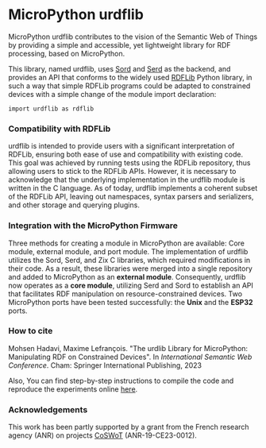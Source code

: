 # MicroPython urdflib

MicroPython urdflib contributes to the vision of the Semantic Web of Things by providing a simple
and accessible, yet lightweight library for RDF processing, based on MicroPython.

This library, named urdflib, uses [Sord](https://github.com/drobilla/sord) and
[Serd](https://github.com/drobilla/serd) as the backend, and provides an API that
conforms to the widely used [RDFLib](https://github.com/rdfLib/rdflib/) Python library,
in such a way that simple RDFLib programs could be adapted to constrained devices with
a simple change of the module import declaration:

```
import urdflib as rdflib
```

### Compatibility with RDFLib

urdflib is intended to provide users with a significant interpretation of RDFLib,
ensuring both ease of use and compatibility with existing code. This goal was achieved
by running tests using the RDFLib repository, thus allowing users to stick to the
RDFLib APIs. However, it is necessary to acknowledge that the underlying implementation
in the urdflib module is written in the C language. As of today, urdflib implements a 
coherent subset of the RDFLib API, leaving out namespaces, syntax parsers and
serializers, and other storage and querying plugins.

### Integration with the MicroPython Firmware

Three methods for creating a module in MicroPython are available: Core module, external
module, and port module. The implementation of urdflib utilizes the Sord, Serd, and Zix
C libraries, which required modifications in their code. As a result, these libraries
were merged into a single repository and added to MicroPython as an **external module**. 
Consequently, urdflib now operates as a **core module**, utilizing Serd and Sord to 
establish an API that facilitates RDF manipulation on resource-constrained devices. Two
MicroPython ports have been tested successfully: the **Unix** and the **ESP32** ports.

### How to cite

Mohsen Hadavi, Maxime Lefrançois. "The urdlib Library for MicroPython: Manipulating RDF on Constrained Devices". In _International Semantic Web Conference_. Cham: Springer International Publishing, 2023

Also, You can find step-by-step instructions to compile the code and reproduce the experiments online [here](https://github.com/moh3nhadavi/micropython-urdflib-iswc2023/).

### Acknowledgements

This work has been partly supported by a grant from the French research agency (ANR) on projects [CoSWoT](https://coswot.gitlab.io/) (ANR-19-CE23-0012). 

